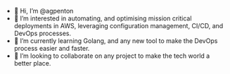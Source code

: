 - 👋 Hi, I’m @agpenton
- 👀 I’m interested in automating, and optimising mission critical deployments in AWS, leveraging configuration management, CI/CD, and DevOps processes.
- 🌱 I’m currently learning Golang, and any new tool to make the DevOps process easier and faster. 
- 💞️ I’m looking to collaborate on any project to make the tech world a better place. 
<!-- - 📫 How to reach me ... -->
